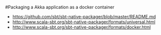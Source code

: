 #Packaging a Akka application as a docker container

* https://github.com/sbt/sbt-native-packager/blob/master/README.md
* http://www.scala-sbt.org/sbt-native-packager/formats/universal.html
* http://www.scala-sbt.org/sbt-native-packager/formats/docker.html
